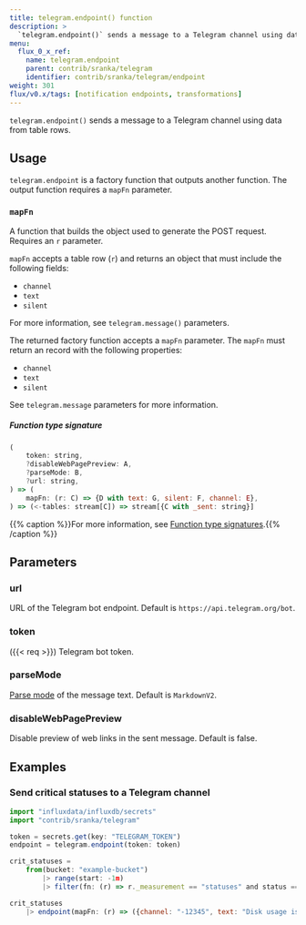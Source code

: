 ```yaml
---
title: telegram.endpoint() function
description: >
  `telegram.endpoint()` sends a message to a Telegram channel using data from table rows.
menu:
  flux_0_x_ref:
    name: telegram.endpoint
    parent: contrib/sranka/telegram
    identifier: contrib/sranka/telegram/endpoint
weight: 301
flux/v0.x/tags: [notification endpoints, transformations]
---
```


<!------------------------------------------------------------------------------

IMPORTANT: This page was generated from comments in the Flux source code. Any
edits made directly to this page will be overwritten the next time the
documentation is generated. 

To make updates to this documentation, update the function comments above the
function definition in the Flux source code:

https://github.com/influxdata/flux/blob/master/stdlib/contrib/sranka/telegram/telegram.flux#L176-L199

Contributing to Flux: https://github.com/influxdata/flux#contributing
Fluxdoc syntax: https://github.com/influxdata/flux/blob/master/docs/fluxdoc.md

------------------------------------------------------------------------------->

`telegram.endpoint()` sends a message to a Telegram channel using data from table rows.

## Usage

`telegram.endpoint` is a factory function that outputs another function.
The output function requires a `mapFn` parameter.

### `mapFn`
A function that builds the object used to generate the POST request. Requires an `r` parameter.

`mapFn` accepts a table row (`r`) and returns an object that must include the following fields:

- `channel`
- `text`
- `silent`

For more information, see `telegram.message()` parameters.

The returned factory function accepts a `mapFn` parameter.
The `mapFn` must return an record with the following properties:

- `channel`
- `text`
- `silent`

See `telegram.message` parameters for more information.

##### Function type signature

```js
(
    token: string,
    ?disableWebPagePreview: A,
    ?parseMode: B,
    ?url: string,
) => (
    mapFn: (r: C) => {D with text: G, silent: F, channel: E},
) => (<-tables: stream[C]) => stream[{C with _sent: string}]
```

{{% caption %}}For more information, see [Function type signatures](/flux/v0.x/function-type-signatures/).{{% /caption %}}

## Parameters

### url

URL of the Telegram bot endpoint. Default is `https://api.telegram.org/bot`.



### token
({{< req >}})
Telegram bot token.



### parseMode

[Parse mode](https://core.telegram.org/bots/api#formatting-options)
of the message text.
Default is `MarkdownV2`.



### disableWebPagePreview

Disable preview of web links in the sent message.
Default is false.




## Examples

### Send critical statuses to a Telegram channel

```js
import "influxdata/influxdb/secrets"
import "contrib/sranka/telegram"

token = secrets.get(key: "TELEGRAM_TOKEN")
endpoint = telegram.endpoint(token: token)

crit_statuses =
    from(bucket: "example-bucket")
        |> range(start: -1m)
        |> filter(fn: (r) => r._measurement == "statuses" and status == "crit")

crit_statuses
    |> endpoint(mapFn: (r) => ({channel: "-12345", text: "Disk usage is **${r.status}**.", silent: true}))()

```

